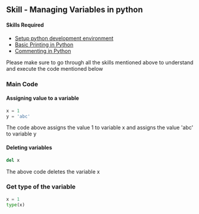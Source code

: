 ## Skill - Managing Variables in python

#### Skills Required
* [Setup python development environment](https://nagasudhir.blogspot.com/2020/04/setup-python-development-environment_14.html)
* [Basic Printing in Python](https://nagasudhir.blogspot.com/2020/04/basic-printing-in-python.html)
* [Commenting in Python](https://nagasudhir.blogspot.com/2020/04/comments-in-python.html)

Please make sure to go through all the skills mentioned above to understand and execute the code mentioned below

### Main Code
#### Assigning value to a variable
```python
x = 1
y = 'abc'
```
The code above assigns the value 1 to variable x and assigns the value 'abc' to variable y
#### Deleting variables
```python
del x
```
The above code deletes the variable x
### Get type of the variable
```python
x = 1
type(x)
```
<!--stackedit_data:
eyJwcm9wZXJ0aWVzIjoiZXh0ZW5zaW9uczpcbiAgcHJlc2V0Oi
AnJ1xudGl0bGU6IE1hbmFnaW5nIFZhcmlhYmxlcyBpbiBQeXRo
b25cbmF1dGhvcjogTmFnYXN1ZGhpciBQdWxsYVxudGFnczogJ3
B5dGhvbiwgbGVhcm5pbmcsIHR1dG9yaWFsLCB0YW1pbmdfcHl0
aG9uX3NraWxsJ1xuY2F0ZWdvcmllczogdGFtaW5nX3B5dGhvbl
9za2lsbFxuZGF0ZTogJzIwMjAtMDQtMTUnXG4iLCJoaXN0b3J5
IjpbLTI5ODQ4NTgxNSwxMjg2MjI1MTk2XX0=
-->